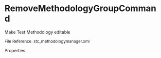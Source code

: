 # RemoveMethodologyGroupCommand

Make Test Methodology editable

<font size="2">File Reference: stc_methodologymanager.xml</font>

<text>Properties</text>

